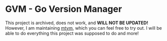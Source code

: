 # GVM - Go Version Manager
This project is archived, does not work, and **WILL NOT BE UPDATED!**  
However, I am maintaining [mtvm](https://github.com/MTVersionManager/mtvm), which you can feel free to try out. I will be able to do everything this project was supposed to do and more!
